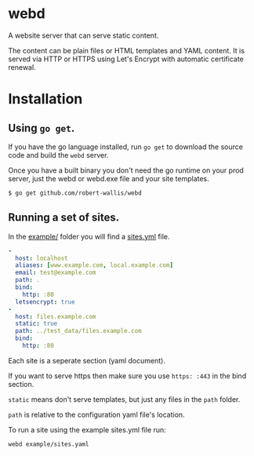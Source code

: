 # webd

A website server that can serve static content.

The content can be plain files or HTML templates and YAML content.
It is served via HTTP or HTTPS using Let's Encrypt with automatic certificate renewal.

# Installation

## Using `go get`.
If you have the go language installed, run `go get` to download the source code and build the `webd` server.

Once you have a built binary you don't need the go runtime on your prod server, just the webd or webd.exe file and your site templates.

```bash
$ go get github.com/robert-wallis/webd
```

## Running a set of sites.

In the [example/](example/) folder you will find a [sites.yml](example/sites.yaml) file.

```yaml
-
  host: localhost
  aliases: [www.example.com, local.example.com]
  email: test@example.com
  path: .
  bind:
    http: :80
  letsencrypt: true
-
  host: files.example.com
  static: true
  path: ../test_data/files.example.com
  bind:
    http: :80
```

Each site is a seperate section (yaml document).

If you want to serve https then make sure you use `https: :443` in the bind section.

`static` means don't serve templates, but just any files in the `path` folder.

`path` is relative to the configuration yaml file's location.

To run a site using the example sites.yml file run:

```
webd example/sites.yaml
```
